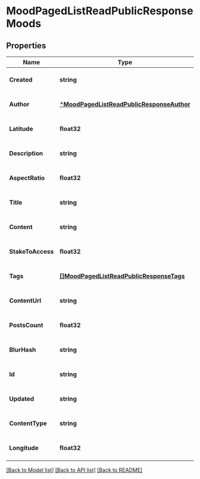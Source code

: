 # MoodPagedListReadPublicResponseMoods

## Properties
Name | Type | Description | Notes
------------ | ------------- | ------------- | -------------
**Created** | **string** |  | [optional] [default to null]
**Author** | [***MoodPagedListReadPublicResponseAuthor**](MoodPagedListReadPublicResponse_author.md) |  | [optional] [default to null]
**Latitude** | **float32** |  | [optional] [default to null]
**Description** | **string** |  | [optional] [default to null]
**AspectRatio** | **float32** |  | [optional] [default to null]
**Title** | **string** |  | [optional] [default to null]
**Content** | **string** |  | [optional] [default to null]
**StakeToAccess** | **float32** |  | [optional] [default to null]
**Tags** | [**[]MoodPagedListReadPublicResponseTags**](MoodPagedListReadPublicResponse_tags.md) |  | [optional] [default to null]
**ContentUrl** | **string** |  | [optional] [default to null]
**PostsCount** | **float32** |  | [optional] [default to null]
**BlurHash** | **string** |  | [optional] [default to null]
**Id** | **string** |  | [optional] [default to null]
**Updated** | **string** |  | [optional] [default to null]
**ContentType** | **string** |  | [optional] [default to null]
**Longitude** | **float32** |  | [optional] [default to null]

[[Back to Model list]](../README.md#documentation-for-models) [[Back to API list]](../README.md#documentation-for-api-endpoints) [[Back to README]](../README.md)


